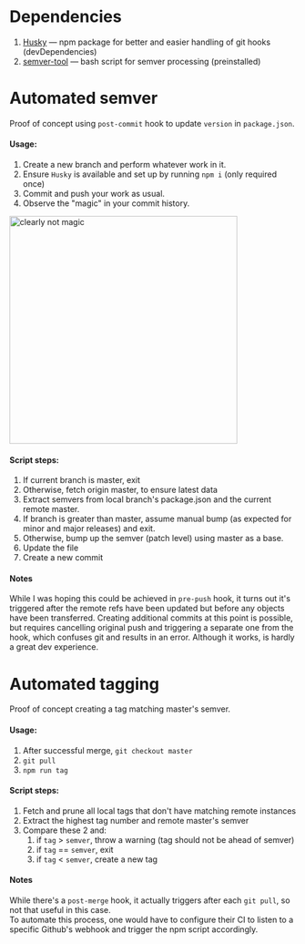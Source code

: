 # Dependencies
1. [Husky](https://github.com/typicode/husky) — npm package for better and easier handling of git hooks (devDependencies)
1. [semver-tool](https://github.com/fsaintjacques/semver-tool) — bash script for semver processing (preinstalled)



# Automated semver
Proof of concept using `post-commit` hook to update `version` in `package.json`. 

#### Usage:
1. Create a new branch and perform whatever work in it.
1. Ensure `Husky` is available and set up by running `npm i` (only required once)
1. Commit and push your work as usual.
1. Observe the "magic" in your commit history.   
<img src="https://media.giphy.com/media/5sgppAtcWgPhS/giphy-downsized.gif" width="400" alt="clearly not magic" />

#### Script steps:
1. If current branch is master, exit
1. Otherwise, fetch origin master, to ensure latest data
1. Extract semvers from local branch's package.json and the current remote master.
1. If branch is greater than master, assume manual bump (as expected for minor and major releases) and exit.
1. Otherwise, bump up the semver (patch level) using master as a base.
1. Update the file
1. Create a new commit

#### Notes
While I was hoping this could be achieved in `pre-push` hook, it turns out it's triggered after the remote 
refs have been updated but before any objects have been transferred. Creating additional commits at this point is 
possible, but requires cancelling original push and triggering a separate one from the hook, which confuses git and 
results in an error. Although it works, is hardly a great dev experience.



# Automated tagging
Proof of concept creating a tag matching master's semver.

#### Usage:
1. After successful merge, `git checkout master`
1. `git pull` 
1. `npm run tag` 

#### Script steps:
1. Fetch and prune all local tags that don't have matching remote instances
1. Extract the highest tag number and remote master's semver
1. Compare these 2 and:
    1. if `tag` > `semver`, throw a warning (tag should not be ahead of semver)
    1. if `tag` == `semver`, exit
    1. if `tag` < `semver`, create a new tag

#### Notes
While there's a `post-merge` hook, it actually triggers after each `git pull`, so not that useful in this case.   
To automate this process, one would have to configure their CI to listen to a specific Github's webhook and trigger the npm script accordingly.
